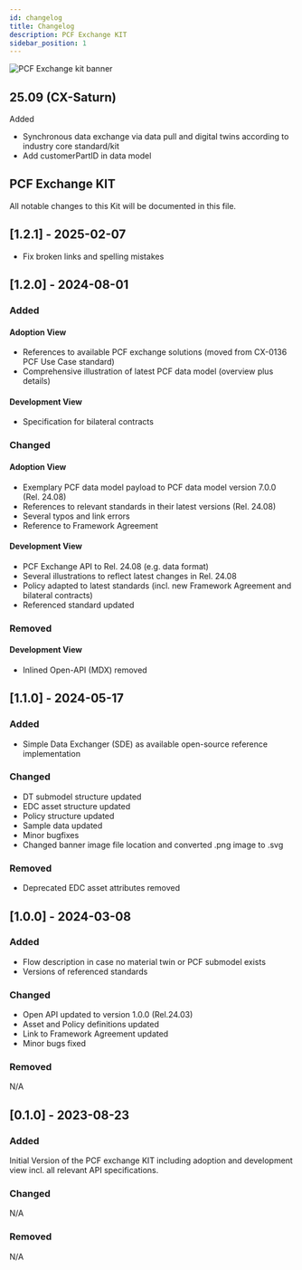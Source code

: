 ```yaml
---
id: changelog
title: Changelog
description: PCF Exchange KIT
sidebar_position: 1
---
```


![PCF Exchange kit banner](@site/static/img/kits/pcf/pcf-kit-logo.svg)

## 25.09 (CX-Saturn)

Added 
- Synchronous data exchange via data pull and digital twins according to industry core standard/kit
- Add customerPartID in data model


## PCF Exchange KIT

All notable changes to this Kit will be documented in this file.

## [1.2.1] - 2025-02-07

* Fix broken links and spelling mistakes

## [1.2.0] - 2024-08-01

### Added

#### Adoption View

* References to available PCF exchange solutions (moved from CX-0136 PCF Use Case standard)
* Comprehensive illustration of latest PCF data model (overview plus details)

#### Development View

* Specification for bilateral contracts

### Changed

#### Adoption View

* Exemplary PCF data model payload to PCF data model version 7.0.0 (Rel. 24.08)
* References to relevant standards in their latest versions (Rel. 24.08)
* Several typos and link errors
* Reference to Framework Agreement

#### Development View

* PCF Exchange API to Rel. 24.08 (e.g. data format)
* Several illustrations to reflect latest changes in Rel. 24.08
* Policy adapted to latest standards (incl. new Framework Agreement and bilateral contracts)
* Referenced standard updated

### Removed

#### Development View

* Inlined Open-API (MDX) removed

## [1.1.0] - 2024-05-17

### Added

* Simple Data Exchanger (SDE) as available open-source reference implementation

### Changed

* DT submodel structure updated
* EDC asset structure updated
* Policy structure updated
* Sample data updated
* Minor bugfixes
* Changed banner image file location and converted .png image to .svg

### Removed

* Deprecated EDC asset attributes removed

## [1.0.0] - 2024-03-08

### Added

* Flow description in case no material twin or PCF submodel exists
* Versions of referenced standards

### Changed

* Open API updated to version 1.0.0 (Rel.24.03)
* Asset and Policy definitions updated
* Link to Framework Agreement updated
* Minor bugs fixed

### Removed

N/A

## [0.1.0] - 2023-08-23

### Added

Initial Version of the PCF exchange KIT including adoption and development view incl. all relevant API specifications.

### Changed

N/A

### Removed

N/A
